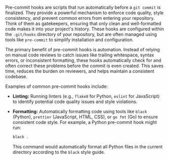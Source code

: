 Pre-commit hooks are scripts that run automatically before a `git commit` is finalized. They provide a powerful mechanism to enforce code quality, style consistency, and prevent common errors from entering your repository. Think of them as gatekeepers, ensuring that only clean and well-formatted code makes it into your project's history. These hooks are configured within the `.git/hooks` directory of your repository, but are often managed using tools like `pre-commit` to simplify installation and configuration.

The primary benefit of pre-commit hooks is automation. Instead of relying on manual code reviews to catch issues like trailing whitespace, syntax errors, or inconsistent formatting, these hooks automatically check for and often correct these problems before the commit is even created. This saves time, reduces the burden on reviewers, and helps maintain a consistent codebase.

Examples of common pre-commit hooks include:

- **Linting:** Running linters (e.g., `flake8` for Python, `eslint` for JavaScript) to identify potential code quality issues and style violations.
- **Formatting:** Automatically formatting code using tools like `black` (Python), `prettier` (JavaScript, HTML, CSS), or `go fmt` (Go) to ensure consistent code style. For example, a Python pre-commit hook might run:
    
    ```python
    black .
    ```
    
    This command would automatically format all Python files in the current directory according to the `black` style guide.